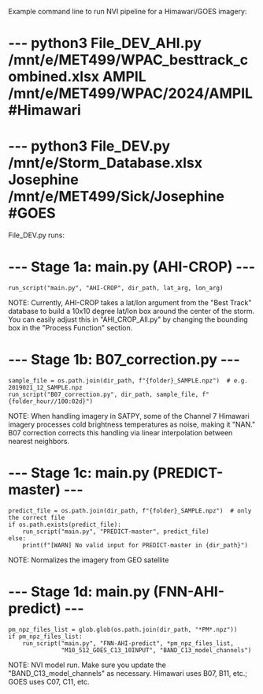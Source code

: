 Example command line to run NVI pipeline for a Himawari/GOES imagery:
# ---  python3 File_DEV_AHI.py /mnt/e/MET499/WPAC_besttrack_combined.xlsx AMPIL /mnt/e/MET499/WPAC/2024/AMPIL #Himawari
# ---  python3 File_DEV.py /mnt/e/Storm_Database.xlsx Josephine /mnt/e/MET499/Sick/Josephine #GOES

File_DEV.py runs:     
# --- Stage 1a: main.py (AHI-CROP) ---
    run_script("main.py", "AHI-CROP", dir_path, lat_arg, lon_arg)

NOTE: Currently, AHI-CROP takes a lat/lon argument from the "Best Track" database to build a 10x10 degree lat/lon box around the center of the storm. 
You can easily adjust this in "AHI_CROP_All.py" by changing the bounding box in the "Process Function" section.

# --- Stage 1b: B07_correction.py ---
    sample_file = os.path.join(dir_path, f"{folder}_SAMPLE.npz")  # e.g. 2019021_12_SAMPLE.npz
    run_script("B07_correction.py", dir_path, sample_file, f"{folder_hour//100:02d}")

NOTE: When handling imagery in SATPY, some of the Channel 7 Himawari imagery processes cold brightness temperatures as noise, making it "NAN."  B07 correction
corrects this handling via linear interpolation between nearest neighbors.

# --- Stage 1c: main.py (PREDICT-master) ---
    predict_file = os.path.join(dir_path, f"{folder}_SAMPLE.npz")  # only the correct file
    if os.path.exists(predict_file):
        run_script("main.py", "PREDICT-master", predict_file)
    else:
        print(f"[WARN] No valid input for PREDICT-master in {dir_path}")

NOTE: Normalizes the imagery from GEO satellite

# --- Stage 1d: main.py (FNN-AHI-predict) ---
    pm_npz_files_list = glob.glob(os.path.join(dir_path, "*PM*.npz"))
    if pm_npz_files_list:
        run_script("main.py", "FNN-AHI-predict", *pm_npz_files_list,
                   "M10_512_GOES_C13_10INPUT", "BAND_C13_model_channels")

NOTE: NVI model run. Make sure you update the "BAND_C13_model_channels" as necessary. Himawari uses B07, B11, etc.; GOES uses C07, C11, etc.
